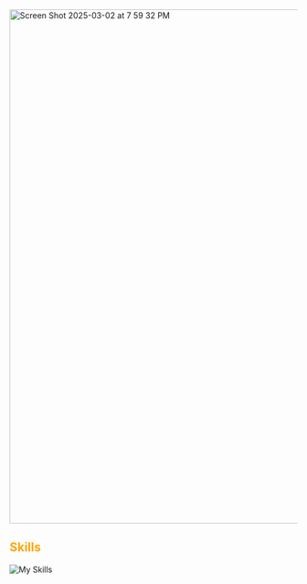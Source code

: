 <img width="900" alt="Screen Shot 2025-03-02 at 7 59 32 PM" src="https://github.com/user-attachments/assets/02cea72b-2afa-43da-845f-0ee38fb077e3" />

## <span style="color: orange;">Skills</span>
![My Skills](https://skillicons.dev/icons?i=python,java,js,c,cpp,r,html,css)


